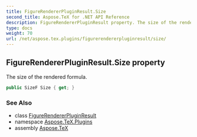 ```yaml
---
title: FigureRendererPluginResult.Size
second_title: Aspose.TeX for .NET API Reference
description: FigureRendererPluginResult property. The size of the rendered formula
type: docs
weight: 70
url: /net/aspose.tex.plugins/figurerendererpluginresult/size/
---
```

## FigureRendererPluginResult.Size property

The size of the rendered formula.

```csharp
public SizeF Size { get; }
```

### See Also

* class [FigureRendererPluginResult](../)
* namespace [Aspose.TeX.Plugins](../../figurerendererpluginresult/)
* assembly [Aspose.TeX](../../../)


